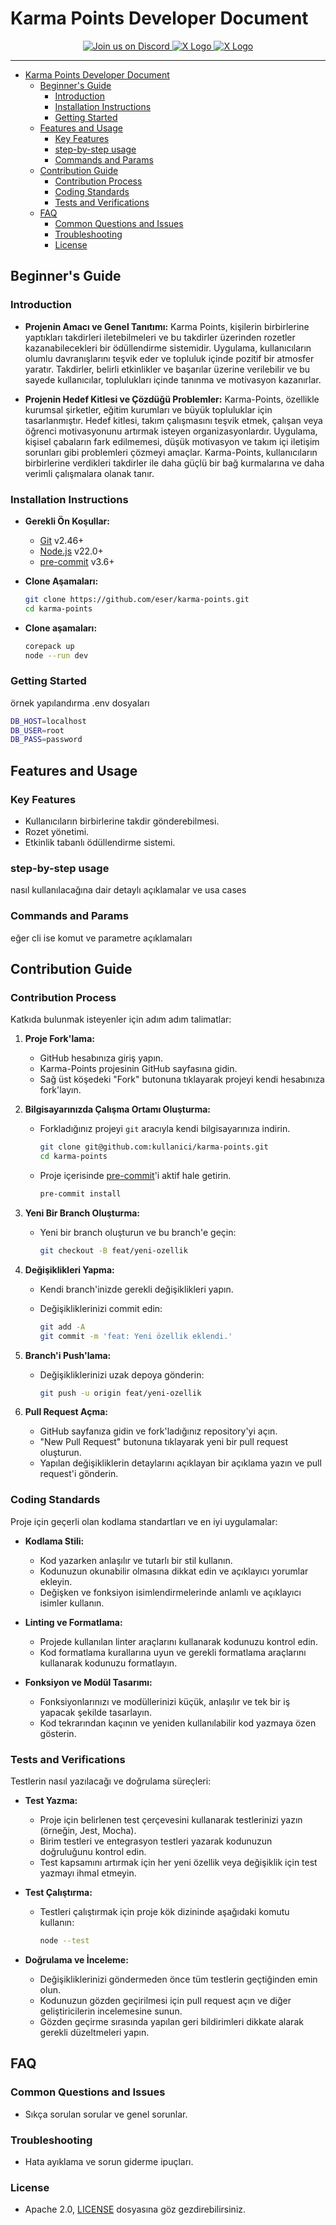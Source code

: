 # Karma Points Developer Document

<p align="center">
  <p align="center">
    <a href="https://discord.com/invite/ckS4huSvEk">
      <img src="https://img.shields.io/badge/Join%20us%20on%20Discord-7289DA?style=for-the-badge&logo=discord&logoColor=white" alt="Join us on Discord" />
    </a>
    <a href="https://x.com/eserozvataf">
      <img src="https://img.shields.io/badge/@eserozvataf-000000?style=for-the-badge&logo=x&logoColor=white" alt="X Logo" />
    </a>
    <a href="https://x.com/sameterkanboz">
      <img src="https://img.shields.io/badge/@sameterkanboz-000000?style=for-the-badge&logo=x&logoColor=white" alt="X Logo" />
    </a>
  </p>
</p>

---

- [Karma Points Developer Document](#karma-points-developer-document)
  - [Beginner's Guide](#beginners-guide)
    - [Introduction](#introduction)
    - [Installation Instructions](#installation-instructions)
    - [Getting Started](#getting-started)
  - [Features and Usage](#features-and-usage)
    - [Key Features](#key-features)
    - [step-by-step usage](#step-by-step-usage)
    - [Commands and Params](#commands-and-params)
  - [Contribution Guide](#contribution-guide)
    - [Contribution Process](#contribution-process)
    - [Coding Standards](#coding-standards)
    - [Tests and Verifications](#tests-and-verifications)
  - [FAQ](#faq)
    - [Common Questions and Issues](#common-questions-and-issues)
    - [Troubleshooting](#troubleshooting)
    - [License](#license)

## Beginner's Guide

### Introduction

- **Projenin Amacı ve Genel Tanıtımı:**
  Karma Points, kişilerin birbirlerine yaptıkları takdirleri iletebilmeleri ve bu takdirler üzerinden rozetler kazanabilecekleri bir ödüllendirme sistemidir. Uygulama, kullanıcıların olumlu davranışlarını teşvik eder ve topluluk içinde pozitif bir atmosfer yaratır. Takdirler, belirli etkinlikler ve başarılar üzerine verilebilir ve bu sayede kullanıcılar, toplulukları içinde tanınma ve motivasyon kazanırlar.

- **Projenin Hedef Kitlesi ve Çözdüğü Problemler:**
  Karma-Points, özellikle kurumsal şirketler, eğitim kurumları ve büyük topluluklar için tasarlanmıştır. Hedef kitlesi, takım çalışmasını teşvik etmek, çalışan veya öğrenci motivasyonunu artırmak isteyen organizasyonlardır. Uygulama, kişisel çabaların fark edilmemesi, düşük motivasyon ve takım içi iletişim sorunları gibi problemleri çözmeyi amaçlar. Karma-Points, kullanıcıların birbirlerine verdikleri takdirler ile daha güçlü bir bağ kurmalarına ve daha verimli çalışmalara olanak tanır.

### Installation Instructions

- **Gerekli Ön Koşullar:**

  - [Git](https://git-scm.com/) v2.46+
  - [Node.js](https://nodejs.org/) v22.0+
  - [pre-commit](https://pre-commit.com/) v3.6+

- **Clone Aşamaları:**

  ```bash
  git clone https://github.com/eser/karma-points.git
  cd karma-points
  ```

- **Clone aşamaları:**

  ```bash
  corepack up
  node --run dev
  ```

### Getting Started

örnek yapılandırma .env dosyaları

```bash
DB_HOST=localhost
DB_USER=root
DB_PASS=password
```

## Features and Usage

### Key Features

- Kullanıcıların birbirlerine takdir gönderebilmesi.
- Rozet yönetimi.
- Etkinlik tabanlı ödüllendirme sistemi.

### step-by-step usage

nasıl kullanılacağına dair detaylı açıklamalar ve usa cases

### Commands and Params

eğer cli ise komut ve parametre açıklamaları

## Contribution Guide

### Contribution Process

Katkıda bulunmak isteyenler için adım adım talimatlar:

1. **Proje Fork'lama:**

   - GitHub hesabınıza giriş yapın.
   - Karma-Points projesinin GitHub sayfasına gidin.
   - Sağ üst köşedeki "Fork" butonuna tıklayarak projeyi kendi hesabınıza fork'layın.

2. **Bilgisayarınızda Çalışma Ortamı Oluşturma:**

   - Forkladığınız projeyi `git` aracıyla kendi bilgisayarınıza indirin.

     ```bash
     git clone git@github.com:kullanici/karma-points.git
     cd karma-points
     ```

   - Proje içerisinde [pre-commit](https://pre-commit.com/)'i aktif hale getirin.

     ```bash
     pre-commit install
     ```

3. **Yeni Bir Branch Oluşturma:**

   - Yeni bir branch oluşturun ve bu branch'e geçin:

     ```bash
     git checkout -B feat/yeni-ozellik
     ```

4. **Değişiklikleri Yapma:**

   - Kendi branch'inizde gerekli değişiklikleri yapın.

   - Değişikliklerinizi commit edin:

     ```bash
     git add -A
     git commit -m 'feat: Yeni özellik eklendi.'
     ```

5. **Branch'i Push'lama:**

   - Değişikliklerinizi uzak depoya gönderin:

     ```bash
     git push -u origin feat/yeni-ozellik
     ```

6. **Pull Request Açma:**
   - GitHub sayfanıza gidin ve fork'ladığınız repository'yi açın.
   - "New Pull Request" butonuna tıklayarak yeni bir pull request oluşturun.
   - Yapılan değişikliklerin detaylarını açıklayan bir açıklama yazın ve pull request'i gönderin.

### Coding Standards

Proje için geçerli olan kodlama standartları ve en iyi uygulamalar:

- **Kodlama Stili:**

  - Kod yazarken anlaşılır ve tutarlı bir stil kullanın.
  - Kodunuzun okunabilir olmasına dikkat edin ve açıklayıcı yorumlar ekleyin.
  - Değişken ve fonksiyon isimlendirmelerinde anlamlı ve açıklayıcı isimler kullanın.

- **Linting ve Formatlama:**

  - Projede kullanılan linter araçlarını kullanarak kodunuzu kontrol edin.
  - Kod formatlama kurallarına uyun ve gerekli formatlama araçlarını kullanarak kodunuzu formatlayın.

- **Fonksiyon ve Modül Tasarımı:**
  - Fonksiyonlarınızı ve modüllerinizi küçük, anlaşılır ve tek bir iş yapacak şekilde tasarlayın.
  - Kod tekrarından kaçının ve yeniden kullanılabilir kod yazmaya özen gösterin.

### Tests and Verifications

Testlerin nasıl yazılacağı ve doğrulama süreçleri:

- **Test Yazma:**

  - Proje için belirlenen test çerçevesini kullanarak testlerinizi yazın (örneğin, Jest, Mocha).
  - Birim testleri ve entegrasyon testleri yazarak kodunuzun doğruluğunu kontrol edin.
  - Test kapsamını artırmak için her yeni özellik veya değişiklik için test yazmayı ihmal etmeyin.

- **Test Çalıştırma:**

  - Testleri çalıştırmak için proje kök dizininde aşağıdaki komutu kullanın:

    ```bash
    node --test
    ```

- **Doğrulama ve İnceleme:**
  - Değişikliklerinizi göndermeden önce tüm testlerin geçtiğinden emin olun.
  - Kodunuzun gözden geçirilmesi için pull request açın ve diğer geliştiricilerin incelemesine sunun.
  - Gözden geçirme sırasında yapılan geri bildirimleri dikkate alarak gerekli düzeltmeleri yapın.

## FAQ

### Common Questions and Issues

- Sıkça sorulan sorular ve genel sorunlar.

### Troubleshooting

- Hata ayıklama ve sorun giderme ipuçları.

### License

- Apache 2.0, [LICENSE](LICENSE) dosyasına göz gezdirebilirsiniz.
